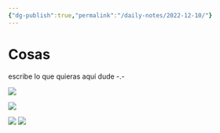 ```yaml
---
{"dg-publish":true,"permalink":"/daily-notes/2022-12-10/"}
---
```


# Cosas

escribe lo que quieras aquí dude -.-

![](https://i.imgur.com/gxegxPq.png)

![](https://i.imgur.com/qYVYVlm.png)

![](https://i.imgur.com/w1wN8RO.png)
![](https://i.imgur.com/yUkteiM.png)
